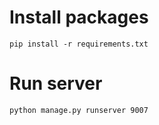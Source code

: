 # Install packages

```
pip install -r requirements.txt
```



# Run server

```
python manage.py runserver 9007
```

